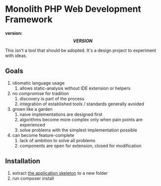 # Monolith PHP Web Development Framework

**version: $$VERSION$$**

This isn't a tool that should be adopted. It's a design project to experiment with ideas.

## Goals

1. idiomatic language usage
    1. allows static-analysis without IDE extension or helpers
2. no compromise for tradition
    1. discovery is part of the process
    2. integration of established tools / standards generally avoided
3. grown like a garden
    1. naive implementations are designed first
    2. algorithms become more complex only when pain points are experienced
    3. solve problems with the simplest implementation possible
4. can become feature-complete
    1. lack of ambition to solve all problems
    2. components are open for extension, closed for modification   

## Installation

1. extract [the application skeleton](https://github.com/monolith-php/application-skeleton/archive/master.zip) to a new folder
2. run composer install
